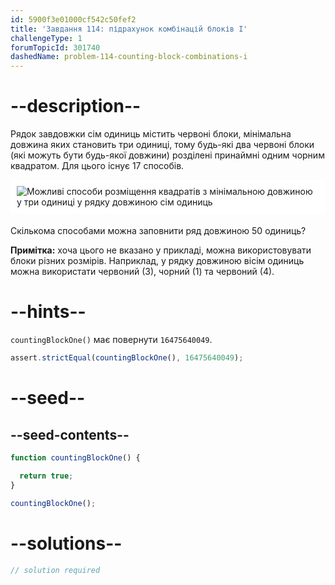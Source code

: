 ```yaml
---
id: 5900f3e01000cf542c50fef2
title: 'Завдання 114: підрахунок комбінацій блоків І'
challengeType: 1
forumTopicId: 301740
dashedName: problem-114-counting-block-combinations-i
---
```


# --description--

Рядок завдовжки сім одиниць містить червоні блоки, мінімальна довжина яких становить три одиниці, тому будь-які два червоні блоки (які можуть бути будь-якої довжини) розділені принаймні одним чорним квадратом. Для цього існує 17 способів.

<img alt="Можливі способи розміщення квадратів з мінімальною довжиною у три одиниці у рядку довжиною сім одиниць" src="https://cdn.freecodecamp.org/curriculum/project-euler/counting-block-combinations-i.png" style="background-color: white; padding: 10px; display: block; margin-right: auto; margin-left: auto; margin-bottom: 1.2rem;" />

Скількома способами можна заповнити ряд довжиною 50 одиниць?

**Примітка:** хоча цього не вказано у прикладі, можна використовувати блоки різних розмірів. Наприклад, у рядку довжиною вісім одиниць можна використати червоний (3), чорний (1) та червоний (4).

# --hints--

`countingBlockOne()` має повернути `16475640049`.

```js
assert.strictEqual(countingBlockOne(), 16475640049);
```

# --seed--

## --seed-contents--

```js
function countingBlockOne() {

  return true;
}

countingBlockOne();
```

# --solutions--

```js
// solution required
```
